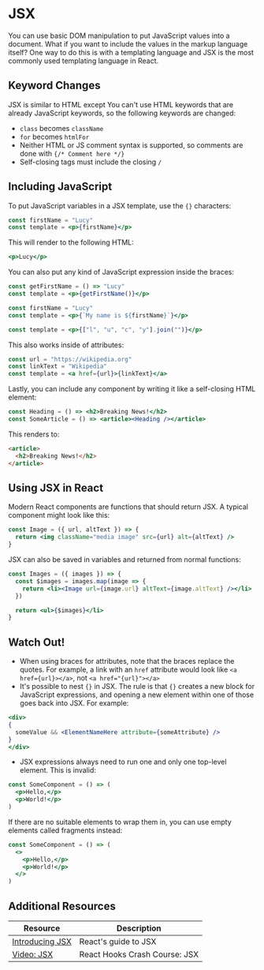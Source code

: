 # JSX

You can use basic DOM manipulation to put JavaScript values into a document. What if you want to include the values in the markup language itself? One way to do this is with a templating language and JSX is the most commonly used templating language in React.

## Keyword Changes

JSX is similar to HTML except You can't use HTML keywords that are already JavaScript keywords, so the following keywords are changed:

* `class` becomes `className`
* `for` becomes `htmlFor`
* Neither HTML or JS comment syntax is supported, so comments are done with `{/* Comment here */}`
* Self-closing tags must include the closing `/`

## Including JavaScript

To put JavaScript variables in a JSX template, use the `{}` characters:

```jsx
const firstName = "Lucy"
const template = <p>{firstName}</p>
```

This will render to the following HTML:

```jsx
<p>Lucy</p>
```

You can also put any kind of JavaScript expression inside the braces:

```jsx
const getFirstName = () => "Lucy"
const template = <p>{getFirstName()}</p>
```

```jsx
const firstName = "Lucy"
const template = <p>{`My name is ${firstName}`}</p>
```

```jsx
const template = <p>{["l", "u", "c", "y"].join("")}</p>
```

This also works inside of attributes:

```jsx
const url = "https://wikipedia.org"
const linkText = "Wikipedia"
const template = <a href={url}>{linkText}</a>
```

Lastly, you can include any component by writing it like a self-closing HTML element:

```jsx
const Heading = () => <h2>Breaking News!</h2>
const SomeArticle = () => <article><Heading /></article>
```

This renders to:

```html
<article>
  <h2>Breaking News!</h2>
</article>
```

## Using JSX in React

Modern React components are functions that should return JSX. A typical component might look like this:

```jsx
const Image = ({ url, altText }) => {
  return <img className="media image" src={url} alt={altText} />
}
```

JSX can also be saved in variables and returned from normal functions:

```jsx
const Images = ({ images }) => {
  const $images = images.map(image => {
    return <li><Image url={image.url} altText={image.altText} /></li>
  })

  return <ul>{$images}</li>
}
```

## Watch Out!

* When using braces for attributes, note that the braces replace the quotes. For example, a link with an `href` attribute would look like `<a href={url}></a>`, not `<a href="{url}"></a>`
* It's possible to nest `{}` in JSX. The rule is that `{}` creates a new block for JavaScript expressions, and opening a new element within one of those  goes back into JSX. For example:

```jsx
<div>
{
  someValue && <ElementNameHere attribute={someAttribute} />
}
</div>
```

* JSX expressions always need to run one and only one top-level element. This is invalid:

```jsx
const SomeComponent = () => (
  <p>Hello,</p>
  <p>World!</p>
)
```

If there are no suitable elements to wrap them in, you can use empty elements called fragments instead:

```jsx
const SomeComponent = () => (
  <>
    <p>Hello,</p>
    <p>World!</p>
  </>
)
```

## Additional Resources

| Resource | Description |
| --- | --- |
| [Introducing JSX](https://reactwithhooks.netlify.app/docs/introducing-jsx.html) | React's guide to JSX |
| [Video: JSX](https://www.youtube.com/watch?v=9U3IhLAnSxM&t=1344s) | React Hooks Crash Course: JSX |
